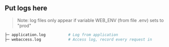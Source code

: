 ## Put logs here

> Note: log files only appear if variable WEB_ENV (from file .env) sets to "prod"

```bash
├─ application.log          # Log from application
├─ webaccess.log            # Access log, record every request in
```